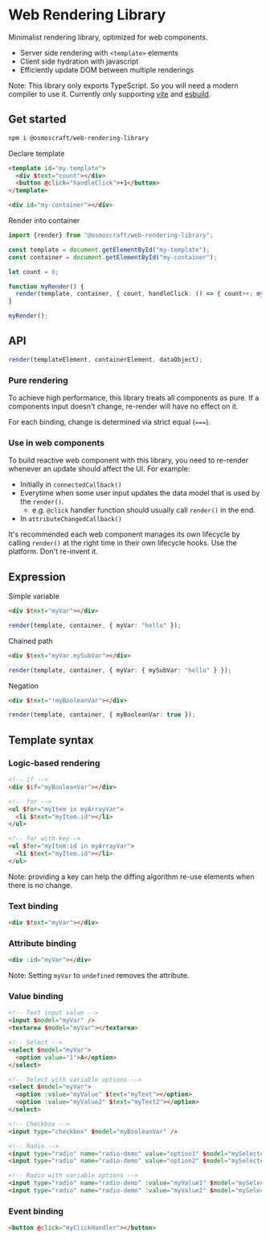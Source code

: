 # Web Rendering Library

Minimalist rendering library, optimized for web components.

- Server side rendering with `<template>` elements
- Client side hydration with javascript
- Efficiently update DOM between multiple renderings

Note: This library only exports TypeScript. So you will need a modern compiler to use it. Currently only supporting [vite](https://vitejs.dev/) and [esbuild](https://esbuild.github.io/).

## Get started

```sh
npm i @osmoscraft/web-rendering-library
```

Declare template

```html
<template id="my-template">
  <div $text="count"></div>
  <button @click="handleClick">+1</button>
</template>

<div id="my-container"></div>
```

Render into container

```TypeScript
import {render} from "@osmoscraft/web-rendering-library";

const template = document.getElementById("my-template");
const container = document.getElementById("my-container");

let count = 0;

function myRender() {
  render(template, container, { count, handleClick: () => { count++; myRender(); });
}

myRender();

```
## API

```TypeScript
render(templateElement, containerElement, dataObject);
```

### Pure rendering

To achieve high performance, this library treats all components as pure. If a components input doesn't change, re-render will have no effect on it.

For each binding, change is determined via strict equal (`===`).

### Use in web components

To build reactive web component with this library, you need to re-render whenever an update should affect the UI. For example:

- Initially in `connectedCallback()`
- Everytime when some user input updates the data model that is used by the `render()`.
  - e.g. `@click` handler function should usually call `render()` in the end.
- In `attributeChangedCallback()`

It's recommended each web component manages its own lifecycle by calling `render()` at the right time in their own lifecycle hooks. Use the platform. Don't re-invent it.

## Expression

Simple variable

```html
<div $text="myVar"></div>
```

```TypeScript
render(template, container, { myVar: "hello" });
```

Chained path

```html
<div $text="myVar.mySubVar"></div>
```

```TypeScript
render(template, container, { myVar: { mySubVar: "hello" } });
```

Negation

```html
<div $text="!myBooleanVar"></div>
```

```TypeScript
render(template, container, { myBooleanVar: true });
```

## Template syntax

### Logic-based rendering

```html
<!-- if -->
<div $if="myBooleanVar"></div>

<!-- for -->
<ul $for="myItem in myArrayVar">
  <li $text="myItem.id"></li>
</ul>

<!-- for with key-->
<ul $for="myItem:id in myArrayVar">
  <li $text="myItem.id"></li>
</ul>
```

Note: providing a key can help the diffing algorithm re-use elements when there is no change.

### Text binding

```html
<div $text="myVar"></div>
```

### Attribute binding

```html
<div :id="myVar"></div>
```

Note: Setting `myVar` to `undefined` removes the attribute.

### Value binding

```html
<!-- Text input value -->
<input $model="myVar" />
<textarea $model="myVar"></textarea>

<!-- Select -->
<select $model="myVar">
  <option value="1">A</option>
</select>

<!-- Select with variable options -->
<select $model="myVar">
  <option :value="myValue" $text="myText"></option>
  <option :value="myValue2" $text="myText2"></option>
</select>

<!-- Checkbox -->
<input type="checkbox" $model="myBooleanVar" />

<!-- Radio -->
<input type="radio" name="radio-demo" value="option1" $model="mySelectedValue" />
<input type="radio" name="radio-demo" value="option2" $model="mySelectedValue" />

<!-- Radio with variable options -->
<input type="radio" name="radio-demo" :value="myValue1" $model="mySelectedValue" />
<input type="radio" name="radio-demo" :value="myValue2" $model="mySelectedValue" />
```

### Event binding

```html
<button @click="myClickHandler"></button>
```
